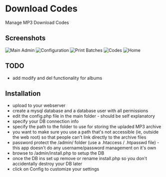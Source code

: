 Download Codes
=============

Manage MP3 Download Codes

Screenshots
-------------
![Main Admin](https://raw.github.com/hiegdk/downloadcodes/master/screenshots/main_admin_screen.png "Main Admin")
![Configuration](https://raw.github.com/hiegdk/downloadcodes/master/screenshots/config_screen.png "Configuration")
![Print Batches](https://raw.github.com/hiegdk/downloadcodes/master/screenshots/print_batch_screen.png "Print Batches")
![Codes](https://raw.github.com/hiegdk/downloadcodes/master/screenshots/codes.png "codes")
![Home](https://raw.github.com/hiegdk/downloadcodes/master/screenshots/home_screen.png "Home")


TODO
-------------
* add modify and del functionality for albums

Installation
------------
* upload to your webserver
* create a mysql database and a database user with all permissions
* edit the config.php file in the main folder - should be self explanatory
* specify your DB connection info
* specify the path to the folder to use for storing the upladed MP3 archive
* you want to make sure you use a path that's not accessible (ie, outside the web root) so that people can't link directly to the archive files
* password protect the /admin/ folder (use a .htaccess / .htpasswd file) - this app doesn't do any username/password management on it's own
* browse to /admin/install.php to setup the DB
* once the DB ins set up remove or rename install.php so you don't accidentally destroy your DB later
* click on Config to customize your settings